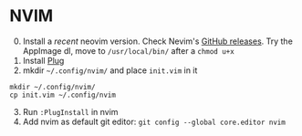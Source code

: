 # NVIM
0. Install a *recent* neovim version. Check Nevim's [GitHub releases](https://github.com/neovim/neovim/releases/). Try the AppImage dl, move to `/usr/local/bin/` after a `chmod u+x`
1. Install [Plug](https://github.com/junegunn/vim-plug#neovim)
2. mkdir `~/.config/nvim/` and place `init.vim` in it
```
mkdir ~/.config/nvim/
cp init.vim ~/.config/nvim
```
3. Run `:PlugInstall` in nvim
4. Add nvim as default git editor: `git config --global core.editor nvim`

